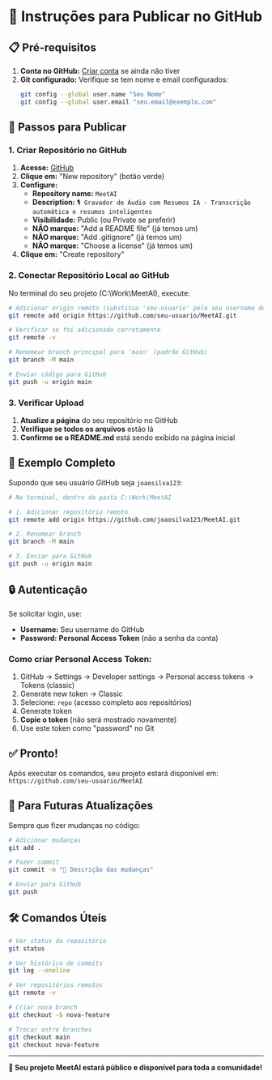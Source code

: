 # 🚀 Instruções para Publicar no GitHub

## 📋 Pré-requisitos

1. **Conta no GitHub:** [Criar conta](https://github.com/join) se ainda não tiver
2. **Git configurado:** Verifique se tem nome e email configurados:
   ```bash
   git config --global user.name "Seu Nome"
   git config --global user.email "seu.email@exemplo.com"
   ```

## 🔗 Passos para Publicar

### 1. Criar Repositório no GitHub

1. **Acesse:** [GitHub](https://github.com)
2. **Clique em:** "New repository" (botão verde)
3. **Configure:**
   - **Repository name:** `MeetAI`
   - **Description:** `🎙️ Gravador de Áudio com Resumos IA - Transcrição automática e resumos inteligentes`
   - **Visibilidade:** Public (ou Private se preferir)
   - **NÃO marque:** "Add a README file" (já temos um)
   - **NÃO marque:** "Add .gitignore" (já temos um)
   - **NÃO marque:** "Choose a license" (já temos um)
4. **Clique em:** "Create repository"

### 2. Conectar Repositório Local ao GitHub

No terminal do seu projeto (C:\Work\MeetAI), execute:

```bash
# Adicionar origin remoto (substitua 'seu-usuario' pelo seu username do GitHub)
git remote add origin https://github.com/seu-usuario/MeetAI.git

# Verificar se foi adicionado corretamente
git remote -v

# Renomear branch principal para 'main' (padrão GitHub)
git branch -M main

# Enviar código para GitHub
git push -u origin main
```

### 3. Verificar Upload

1. **Atualize a página** do seu repositório no GitHub
2. **Verifique se todos os arquivos** estão lá
3. **Confirme se o README.md** está sendo exibido na página inicial

## 🎯 Exemplo Completo

Supondo que seu usuário GitHub seja `joaosilva123`:

```bash
# No terminal, dentro da pasta C:\Work\MeetAI

# 1. Adicionar repositório remoto
git remote add origin https://github.com/joaosilva123/MeetAI.git

# 2. Renomear branch
git branch -M main

# 3. Enviar para GitHub
git push -u origin main
```

## 🔒 Autenticação

Se solicitar login, use:
- **Username:** Seu username do GitHub
- **Password:** **Personal Access Token** (não a senha da conta)

### Como criar Personal Access Token:
1. GitHub → Settings → Developer settings → Personal access tokens → Tokens (classic)
2. Generate new token → Classic
3. Selecione: `repo` (acesso completo aos repositórios)
4. Generate token
5. **Copie o token** (não será mostrado novamente)
6. Use este token como "password" no Git

## ✅ Pronto!

Após executar os comandos, seu projeto estará disponível em:
`https://github.com/seu-usuario/MeetAI`

## 🔄 Para Futuras Atualizações

Sempre que fizer mudanças no código:

```bash
# Adicionar mudanças
git add .

# Fazer commit
git commit -m "📝 Descrição das mudanças"

# Enviar para GitHub
git push
```

## 🛠️ Comandos Úteis

```bash
# Ver status do repositório
git status

# Ver histórico de commits
git log --oneline

# Ver repositórios remotos
git remote -v

# Criar nova branch
git checkout -b nova-feature

# Trocar entre branches
git checkout main
git checkout nova-feature
```

---

**🎉 Seu projeto MeetAI estará público e disponível para toda a comunidade!**